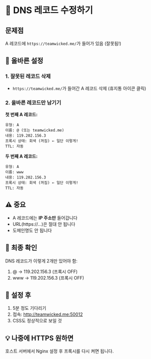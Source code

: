 # 🚨 DNS 레코드 수정하기

## 문제점
A 레코드에 `https://teamwicked.me/`가 들어가 있음 (잘못됨!)

## 🔧 올바른 설정

### 1. 잘못된 레코드 삭제
- `https://teamwicked.me/`가 들어간 A 레코드 삭제 (휴지통 아이콘 클릭)

### 2. 올바른 레코드만 남기기

**첫 번째 A 레코드:**
```
유형: A
이름: @ (또는 teamwicked.me)
내용: 119.202.156.3
프록시 상태: 회색 (꺼짐) ← 일단 이렇게!
TTL: 자동
```

**두 번째 A 레코드:**
```
유형: A
이름: www
내용: 119.202.156.3
프록시 상태: 회색 (꺼짐) ← 일단 이렇게!
TTL: 자동
```

## ⚠️ 중요
- A 레코드에는 **IP 주소만** 들어갑니다
- URL(https://...)은 절대 안 됩니다
- 도메인명도 안 됩니다

## 📝 최종 확인
DNS 레코드가 이렇게 2개만 있어야 함:
1. @ → 119.202.156.3 (프록시 OFF)
2. www → 119.202.156.3 (프록시 OFF)

## 🎯 설정 후
1. 5분 정도 기다리기
2. 접속: http://teamwicked.me:50012
3. CSS도 정상적으로 보일 것

## 💡 나중에 HTTPS 원하면
호스트 서버에서 Nginx 설정 후 프록시를 다시 켜면 됩니다.